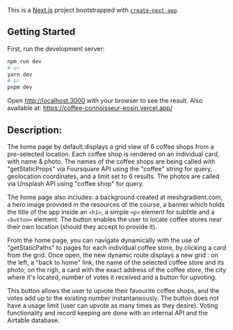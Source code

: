 This is a [Next.js](https://nextjs.org/) project bootstrapped with [`create-next-app`](https://github.com/vercel/next.js/tree/canary/packages/create-next-app).

## Getting Started

First, run the development server:

```bash
npm run dev
# or
yarn dev
# or
pnpm dev
```

Open [http://localhost:3000](http://localhost:3000) with your browser to see the result.
Also available at: https://coffee-connoisseur-eosin.vercel.app/

## Description:

The home page by default displays a grid view of 6 coffee shops from a pre-selected location. Each coffee shop is rendered on an individual card, with name & photo. The names of the coffee shops are being called with "getStaticProps" via Foursquare API using the "coffee" string for query, geolocation coordinates, and a limit set to 6 results. The photos are called via Unsplash API using "coffee shop" for query.

The home page also includes: a background created at meshgradient.com, a hero image provided in the resources of the course, a banner which holds the title of the app inside an `<h1>`, a simple `<p>` element for subtitle and a `<button>` element. The button enables the user to locate coffee stores near their own location (should they accept to provide it).

From the home page, you can navigate dynamically with the use of "getStaticPaths" to pages for each individual coffee store, by clicking a card from the grid. Once open, the new dynamic route displays a new grid : on the left, a "back to home" link, the name of the selected coffee store and its photo; on the righ, a card with the exact address of the coffee store, the city where it's located, number of votes it received and a button for upvoting. 

This button allows the user to upvote their favourite coffee shops, and the votes add up to the existing number instantaneously. The button does not have a usage limit (user can upvote as many times as they desire). Voting functionality and record keeping are done with an internal API and the Airtable database.
